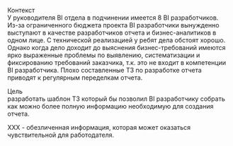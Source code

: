 Контекст  
У руководителя BI отдела в подчинении имеется 8 BI разработчиков.  
Из-за ограниченного бюджета проекта BI разработчики вынужденно выступают в качестве разработчиков отчета и бизнес-аналитиков в одном лице. С технической реализацией у ребят дела обстоят хорошо. Однако когда дело доходит до выяснения бизнес-требований имеются ярко выраженные проблемы по выявлению, систематизации и фиксированию требований заказчика, т.к. это не входит в компетенции BI разработчика. Плохо составленные ТЗ по разработке отчета приводят к регулярным переделкам отчета.

Цель  
разработать шаблон ТЗ который бы позволил BI разработчику собрать как можно более полную информацию необходимую для создания отчета.
  
XXX - обезличенная информация, которая может оказаться чувствительной для работодателя.